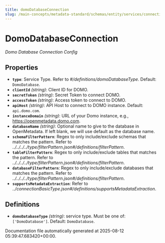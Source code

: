 ```yaml
---
title: domoDatabaseConnection
slug: /main-concepts/metadata-standard/schemas/entity/services/connections/database/domodatabaseconnection
---
```


# DomoDatabaseConnection

*Domo Database Connection Config*

## Properties

- **`type`**: Service Type. Refer to *#/definitions/domoDatabaseType*. Default: `DomoDatabase`.
- **`clientId`** *(string)*: Client ID for DOMO.
- **`secretToken`** *(string)*: Secret Token to connect DOMO.
- **`accessToken`** *(string)*: Access token to connect to DOMO.
- **`apiHost`** *(string)*: API Host to connect to DOMO instance. Default: `api.domo.com`.
- **`instanceDomain`** *(string)*: URL of your Domo instance, e.g., https://openmetadata.domo.com.
- **`databaseName`** *(string)*: Optional name to give to the database in OpenMetadata. If left blank, we will use default as the database name.
- **`schemaFilterPattern`**: Regex to only include/exclude schemas that matches the pattern. Refer to *../../../../type/filterPattern.json#/definitions/filterPattern*.
- **`tableFilterPattern`**: Regex to only include/exclude tables that matches the pattern. Refer to *../../../../type/filterPattern.json#/definitions/filterPattern*.
- **`databaseFilterPattern`**: Regex to only include/exclude databases that matches the pattern. Refer to *../../../../type/filterPattern.json#/definitions/filterPattern*.
- **`supportsMetadataExtraction`**: Refer to *../connectionBasicType.json#/definitions/supportsMetadataExtraction*.
## Definitions

- **`domoDatabaseType`** *(string)*:  service type. Must be one of: `['DomoDatabase']`. Default: `DomoDatabase`.


Documentation file automatically generated at 2025-08-12 05:39:47.683420+00:00.
